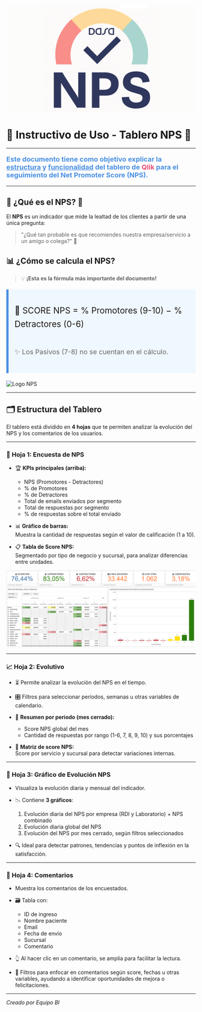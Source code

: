 ![Logo NPS](./img/logo_nps.png)

# 🎯 **Instructivo de Uso - Tablero NPS** 🚀

---

<p style="color:#4A90E2; font-weight:bold; font-size:18px;">
Este documento tiene como objetivo explicar la <u>estructura</u> y <u>funcionalidad</u> del tablero de <span style="color:#E94E77;">Qlik</span> para el seguimiento del <strong>Net Promoter Score (NPS)</strong>.
</p>

---

## 📌 ¿Qué es el NPS? 🤔

El **NPS** es un indicador que mide la lealtad de los clientes a partir de una única pregunta:

> "¿Qué tan probable es que recomiendes nuestra empresa/servicio a un amigo o colega?" 💬

## 📊 ¿Cómo se calcula el NPS?

> 💡 **¡Esta es la fórmula más importante del documento!**

<div style="background:#F0F8FF; padding:16px; border-left: 6px solid #4A90E2; margin:20px 0; font-size: 1.6em; line-height: 1.6em;">

🔷 SCORE NPS = % Promotores (9-10) − % Detractores (0-6) 
<br>  
<span style="color:#666666; font-size: 0.8em;">✨ Los Pasivos (7-8) no se cuentan en el cálculo.</span>

</div>

![Logo NPS](./img/NPS_MUÑE.png)

---

## 🗂️ Estructura del Tablero

El tablero está dividido en **4 hojas** que te permiten analizar la evolución del NPS y los comentarios de los usuarios.

---

### 📄 Hoja 1: Encuesta de NPS

- 🏆 **KPIs principales (arriba):**  
  - NPS (Promotores - Detractores)  
  - % de Promotores  
  - % de Detractores  
  - Total de emails enviados por segmento  
  - Total de respuestas por segmento  
  - % de respuestas sobre el total enviado

- 📊 **Gráfico de barras:**  
  Muestra la cantidad de respuestas según el valor de calificación (1 a 10).

- 📋 **Tabla de Score NPS:**  
  Segmentado por tipo de negocio y sucursal, para analizar diferencias entre unidades.

![Logo NPS](./img/NPS_HOJA1.png)

---

### 📈 Hoja 2: Evolutivo

- ⏳ Permite analizar la evolución del NPS en el tiempo.  
- 🎛️ Filtros para seleccionar períodos, semanas u otras variables de calendario.

- 📑 **Resumen por periodo (mes cerrado):**  
  - Score NPS global del mes  
  - Cantidad de respuestas por rango (1-6, 7, 8, 9, 10) y sus porcentajes

- 🔢 **Matriz de score NPS:**  
  Score por servicio y sucursal para detectar variaciones internas.

---

### 📅 Hoja 3: Gráfico de Evolución NPS

- Visualiza la evolución diaria y mensual del indicador.

- 📉 Contiene **3 gráficos**:  
  1. Evolución diaria del NPS por empresa (RDI y Laboratorio) + NPS combinado  
  2. Evolución diaria global del NPS  
  3. Evolución del NPS por mes cerrado, según filtros seleccionados

- 🔍 Ideal para detectar patrones, tendencias y puntos de inflexión en la satisfacción.

---

### 💬 Hoja 4: Comentarios

- Muestra los comentarios de los encuestados.

- 🗃️ Tabla con:  
  - ID de ingreso  
  - Nombre paciente
  - Email  
  - Fecha de envío  
  - Sucursal  
  - Comentario

- 👆 Al hacer clic en un comentario, se amplía para facilitar la lectura.

- 🧹 Filtros para enfocar en comentarios según score, fechas u otras variables, ayudando a identificar oportunidades de mejora o felicitaciones.



---

*Creado por Equipo BI*

